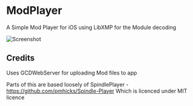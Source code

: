 # ModPlayer

A Simple Mod Player for iOS using LibXMP for the Module decoding

![Screenshot](https://andyq.github.io/ModPlayer/images/modplayer.png)

## Credits
Uses GCDWebServer for uploading Mod files to app

Parts of this are based loosely of SpindlePlayer  - https://github.com/pmhicks/Spindle-Player
Which is licenced under MIT licence

